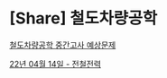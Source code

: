 # [Share] 철도차량공학

[철도차량공학 중간고사 예상문제](%E1%84%8E%E1%85%A5%E1%86%AF%E1%84%83%E1%85%A9%E1%84%8E%E1%85%A1%E1%84%85%E1%85%A3%E1%86%BC%E1%84%80%E1%85%A9%E1%86%BC%E1%84%92%E1%85%A1%E1%86%A8%20%E1%84%8C%E1%85%AE%E1%86%BC%E1%84%80%E1%85%A1%E1%86%AB%E1%84%80%E1%85%A9%E1%84%89%E1%85%A1%20%E1%84%8B%E1%85%A8%E1%84%89%E1%85%A1%E1%86%BC%E1%84%86%E1%85%AE%E1%86%AB%E1%84%8C%E1%85%A6%208e2e1368b4114d0db1b937f15b014445.md)

[22년 04월 14일 - 전철전력](22%E1%84%82%E1%85%A7%E1%86%AB%2004%E1%84%8B%E1%85%AF%E1%86%AF%2014%E1%84%8B%E1%85%B5%E1%86%AF%20-%20%E1%84%8C%E1%85%A5%E1%86%AB%E1%84%8E%E1%85%A5%E1%86%AF%E1%84%8C%E1%85%A5%E1%86%AB%E1%84%85%E1%85%A7%E1%86%A8%2010026931e4d94133b0cc739df0c542cc.md)